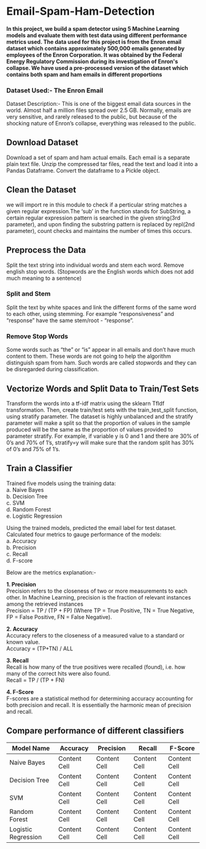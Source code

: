 # Email-Spam-Ham-Detection

#### In this project, we build a spam detector using 5 Machine Learning models and evaluate them with test data using different performance metrics used. The data used for this project is from the Enron email dataset which contains approximately 500,000 emails generated by employees of the Enron Corporation. It was obtained by the Federal Energy Regulatory Commission during its investigation of Enron's collapse. We have used a pre-processed version of the dataset which contains both spam and ham emails in different proportions

### Dataset Used:- The Enron Email 

Dataset Description:- This is one of the biggest email data sources in the world. Almost half a million files spread over 2.5 GB. Normally, emails are very sensitive, and rarely released to the public, but because of the shocking nature of Enron’s collapse, everything was released to the public.

## Download Dataset

Download a set of spam and ham actual emails. Each email is a separate plain text file. Unzip the compressed tar files, read the text and load it into a Pandas Dataframe. Convert the dataframe to a Pickle object.

## Clean the Dataset

we will import re in this module to check if a perticular string matches a given regular expression.The ‘sub’ in the function stands for SubString, a certain regular expression pattern is searched in the given string(3rd parameter), and upon finding the substring pattern is replaced by repl(2nd parameter), count checks and maintains the number of times this occurs. 

## Preprocess the Data

Split the text string into individual words and stem each word. 
Remove english stop words. (Stopwords are the English words which does not add much meaning to a sentence)

### Split and Stem
Split the text by white spaces and link the different forms of the same word to each other, using stemming. For example “responsiveness” and “response” have the same stem/root - “response”.

### Remove Stop Words
Some words such as “the” or “is” appear in all emails and don’t have much content to them. These words are not going to help the algorithm distinguish spam from ham. Such words are called stopwords and they can be disregarded during classification.

## Vectorize Words and Split Data to Train/Test Sets
Transform the words into a tf-idf matrix using the sklearn TfIdf transformation. Then, create train/test sets with the train_test_split function, using stratify parameter. The dataset is highly unbalanced and the stratify parameter will make a split so that the proportion of values in the sample produced will be the same as the proportion of values provided to parameter stratify. For example, if variable y is 0 and 1 and there are 30% of 0’s and 70% of 1’s, stratify=y will make sure that the random split has 30% of 0’s and 75% of 1’s.

## Train a Classifier
Trained five models using the training data:  
a.    Naive Bayes  
b.    Decision Tree  
c.    SVM  
d.    Random Forest  
e.    Logistic Regression  
    
Using the trained models, predicted the email label for test dataset. Calculated four metrics to gauge performance of the models:  
a.    Accuracy  
b.    Precision  
c.    Recall  
d.    F-score  

Below are the metrics explanation:-

**1. Precision**  
Precision refers to the closeness of two or more measurements to each other. In Machine Learning, precision is the fraction of relevant instances among the retrieved instances  
    Precision = TP / (TP + FP) (Where TP = True Positive, TN = True Negative, FP = False Positive, FN = False Negative).

**2. Accuracy**  
Accuracy refers to the closeness of a measured value to a standard or known value.  
    Accuracy = (TP+TN) / ALL

**3. Recall**    
Recall is how many of the true positives were recalled (found), i.e. how many of the correct hits were also found.  
    Recall = TP / (TP + FN)

**4. F-Score**  
F-scores are a statistical method for determining accuracy accounting for both precision and recall. It is essentially the harmonic mean of precision and recall.  

## Compare performance of different classifiers 

| Model Name  | Accuracy  | Precision |  Recall | F-Score |
| ------------- | ------------- | ------------- | ------------- | ------------- |
| Naive Bayes  | Content Cell  | Content Cell  | Content Cell  | Content Cell  |
| Decision Tree  | Content Cell  | Content Cell  | Content Cell  | Content Cell  |
| SVM  | Content Cell  | Content Cell  | Content Cell  | Content Cell  |
| Random Forest  | Content Cell  | Content Cell  | Content Cell  | Content Cell  |
| Logistic Regression  | Content Cell  | Content Cell  | Content Cell  | Content Cell  |

